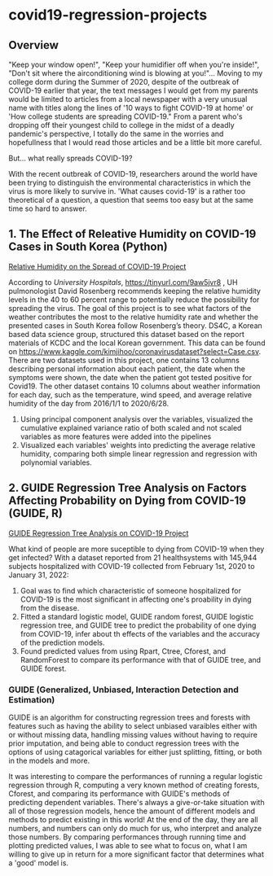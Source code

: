 # covid19-regression-projects
## Overview
"Keep your window open!", "Keep your humidifier off when you're inside!", "Don't sit where the airconditioning wind is blowing at you!"...
Moving to my college dorm during the Summer of 2020, despite of the outbreak of COVID-19 earlier that year, the text messages I would get from my parents would be limited to articles from a local newspaper with a very unusual name with titles along the lines of '10 ways to fight COVID-19 at home' or 'How college students are spreading COVID-19." From a parent who's dropping off their youngest child to college in the midst of a deadly pandemic's perspective, I totally do the same in the worries and hopefullness that I would read those articles and be a little bit more careful. 

But... what really spreads COVID-19? 

With the recent outbreak of COVID-19, researchers around the world have been trying to distinguish the environmental characteristics in which the virus is more likely to survive in. 'What causes covid-19' is a rather too theoretical of a question, a question that seems too easy but at the same time so hard to answer. 

## 1. The Effect of Releative Humidity on COVID-19 Cases in South Korea (Python)
[Relative Humidity on the Spread of COVID-19 Project](https://github.com/soneunii/relative-humidity-on-covid-19)


According to *University Hospitals*, https://tinyurl.com/9aw5jvr8 , UH pulmonologist David Rosenberg recommends
keeping the relative humidity levels in the 40 to 60 percent range to potentially reduce the possibility for
spreading the virus. The goal of this project is to see what factors of the weather contributes the most to
the relative humidity rate and whether the presented cases in South Korea follow Rosenberg’s theory.
DS4C, a Korean based data science group, structured this dataset based on the report materials of
KCDC and the local Korean government. This data can be found on
https://www.kaggle.com/kimjihoo/coronavirusdataset?select=Case.csv. There are two datasets used in
this project, one contains 13 columns describing personal information about each patient, the date when
the symptoms were shown, the date when the patient got tested positive for Covid19. The other dataset
contains 10 columns about weather information for each day, such as the temperature, wind speed, and
average relative humidity of the day from 2016/1/1 to 2020/6/28. 
  1) Using principal component analysis over the variables, visualized the cumulative explained variance ratio of both scaled and not scaled variables as more features were added into the pipelines 
  2) Visualized each variables' weights into predicting the average relative humidity, comparing both simple linear regression and regression with polynomial variables. 

## 2. GUIDE Regression Tree Analysis on Factors Affecting Probability on Dying from COVID-19 (GUIDE, R)
[GUIDE Regression Tree Analysis on COVID-19 Project](https://github.com/soneunii/GUIDE-regression-tree-analysis-covid19)


What kind of people are more suceptible to dying from COVID-19 when they get infected? With a dataset reported from 21 healthsystems with 145,944 subjects hospitalized with COVID-19 collected from February 1st, 2020 to January 31, 2022:
  1) Goal was to find which characteristic of someone hospitalized for COVID-19 is the most significant in affecting one's proability in dying from the disease. 
  2) Fitted a standard logistic model, GUIDE random forest, GUIDE logistic regression tree, and GUIDE tree to predict the probability of one dying from COVID-19, infer about th effects of the variables and the accuracy of the prediction models. 
  3) Found predicted values from using Rpart, Ctree, Cforest, and RandomForest to compare its performance with that of GUIDE tree, and GUIDE forest.

### GUIDE (Generalized, Unbiased, Interaction Detection and Estimation) 
GUIDE is an algorithm for constructing regression trees and forests with features such as having the ability to select unbiased varaibles either with or without missing data, handling missing values without having to require prior imputation, and being able to conduct regression trees with the options of using catagorical variables for either just splitting, fitting, or both in the models and more. 

It was interesting to compare the performances of running a regular logistic regression through R, computing a very known method of creating forests, Cforest, and comparing its performance with GUIDE's methods of predicting dependent variables. There's always a give-or-take situation with all of those regression models, hence the amount of different models and methods to predict existing in this world! At the end of the day, they are all numbers, and numbers can only do much for us, who interpret and analyze those numbers. By comparing performances through running time and plotting predicted values, I was able to see what to focus on, what I am willing to give up in return for a more significant factor that determines what a 'good' model is. 

  


